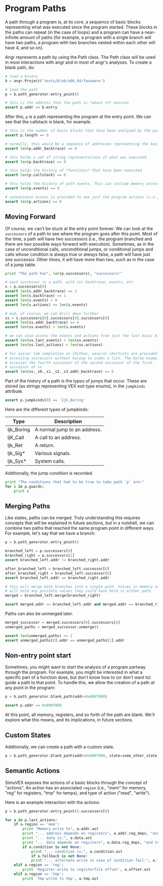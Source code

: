 # Program Paths

A path through a program is, at its core, a sequence of basic blocks representing what was executed since the program started.
These blocks in the paths can repeat (in the case of loops) and a program can have a near-infinite amount of paths (for example, a program with a single branch will have two paths, a program with two branches nested within each other will have 4, and so on).

Angr represents a path by using the Path class.
The Path class will be used in most interactions with angr and in most of angr's analyses.
To create a blank path, do:

```python
# load a binary
b = angr.Project('tests/blob/x86_64/fauxware')

# load the path
p = b.path_generator.entry_point()

# this is the address that the path is *about to* execute
assert p.addr == b.entry
```

After this, `p` is a path representing the program at the entry point.
We can see that the callstack is blank, for example.

```python
# this is the number of basic blocks that have been analyzed by the path
assert p.length == 0

# normally, this would be a sequence of addresses representing the basic blocks that were executed
assert len(p.addr_backtrace) == 0

# this holds a set of string representations of what was executed
assert len(p.backtrace) == 0

# this holds the history of *functions* that have been executed
assert len(p.callstack) == 0

# this holds the history of path events. This can include memory accesses by the program, logging statements by the analysis core, and so forth
assert len(p.events) == 0

# convenience access is provided to see just the program actions (i.e., memory accesses)
assert len(p.actions) == 0
```

## Moving Forward

Of course, we can't be stuck at the entry point forever.
We can look at the `successors` of a path to see where the program goes after this point.
Most of the time, a path will have two successors (i.e., the program branched and there are two possible ways forward with execution).
Sometimes, as in the case of unconditional calls, unconditional jumps, or conditional jumps and calls whose condition is always true or always false, a path will have just one successor.
Other times, it will have more than two, such as in the case of a jump table.

```python
print "The path has", len(p.successors), "successors!"

# each successor is a path, with its backtrace, events, etc
s = p.successors[0]
assert len(s.addr_backtrace) == 1
assert len(s.backtrace) == 1
assert len(s.events) > 0
assert len(s.actions) <= len(s.events)

# and, of course, we can drill down further
ss = s.successors[0].successors[0].successors[0]
assert len(ss.addr_backtrace) == 4
assert len(ss.events) > len(s.events)

# we can also access the events and actions from just the last basic block
assert len(ss.last_events) < len(ss.events)
assert len(ss.last_actions) < len(ss.actions)

# for easier tab completion in iPython, several shortcuts are provided for
# accessing successors without having to index a list. The below example
# accesses the fourth successor of the second successor of the first
# successor of ss
assert len(ss._s0._s1._s2._s3.addr_backtrace) == 8
```

Part of the history of a path is the *types* of jumps that occur.
These are stored (as strings representing VEX exit type enums), in the `jumpkinds` attribute.

```python
assert p.jumpkinds[0] == 'Ijk_Boring'
```

Here are the different types of jumpkinds:

| Type | Description |
|------|-------------|
| Ijk_Boring | A normal jump to an address. |
| IjK_Call | A call to an address. |
| Ijk_Ret | A return. |
| Ijk_Sig* | Various signals. |
| Ijk_Sys* | System calls. |

Additionally, the jump *condition* is recorded.

```python
print "The conditions that had to be true to take path `p` are:"
for i in p.guards:
	print i
```

## Merging Paths

Like states, paths can be merged.
Truly understanding this requires concepts that will be explained in future sections, but in a nutshell, we can combine two paths that reached the same program point in different ways.
For example, let's say that we have a branch:

```python
p = b.path_generator.entry_point()

branched_left = p.successors[0]
branched_right = p.successors[1]
assert branched_left.addr != branched_right.addr

after_branched_left = branched_left.successor[0]
after_branched_right = branched_left.successor[0]
assert branched_left.addr == branched_right.addr

# this will merge both branches into a single path. Values in memory and registers
# will hold any possible values they could have held in either path.
merged = branched_left.merge(branched_right)

assert merged.addr == branched_left.addr and merged.addr == branched_right.addr
```

Paths can also be unmerged later.

```python
merged_successor = merged.successors[0].successors[0]
unmerged_paths = merged_successor.unmerge()

assert len(unmerged_paths) == 2
assert unmerged_paths[0].addr == unmerged_paths[1].addr
```

## Non-entry point start

Sometimes, you might want to start the analysis of a program partway through the program.
For example, you might be interested in what a specific part of a function does, but don't know how to (or don't want to) guide a path to that point.
To handle this, we allow the creation of a path at any point in the program:

```python
p = b.path_generator.blank_path(addr=0x800f000)

assert p.addr == 0x800f000
```

At this point, all memory, registers, and so forth of the path are blank.
We'll explore what this means, and its implications, in future sections.

## Custom States

Additionally, we can create a path with a custom state.

```python
p = b.path_generator.blank_path(addr=0x800f000, state=some_other_state)
```

## Semantic Actions

SimuVEX exposes the actions of a basic blocks through the concept of "actions".
An action has an associated `region` (i.e., "mem" for memory, "reg" for registers, "tmp" for temps), and type of action ("read", "write").

Here is an example interaction with the actions:

```python
p = b.path_generator.entry_point().successors[0]

for a in p.last_actions:
	if a.region == 'mem':
		print "Memory write to", a.addr.ast
		print "... address depends on registers", a.addr.reg_deps, "and temps", a.addr.tmp_deps
		print "... data is:", a.data.ast
		print "... data depends on registers", a.data.reg_deps, "and temps", a.data.tmp_deps
		if a.condition is not None:
			print "... condition is:", a.condition.ast
			if a.fallback is not None:
			print "... alternate write in case of condition fail:", a.fallback.ast
	elif a.region == 'reg':
		print 'Register write to registerfile offset', a.offset.ast
	elif a.region == 'tmp':
		print 'Tmp write to tmp', a.tmp.ast
```
